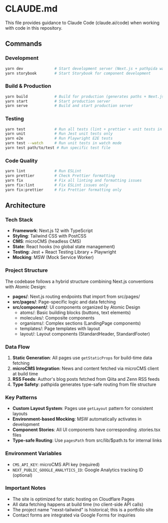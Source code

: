 # CLAUDE.md

This file provides guidance to Claude Code (claude.ai/code) when working with code in this repository.

## Commands

### Development

```bash
yarn dev              # Start development server (Next.js + pathpida watch)
yarn storybook        # Start Storybook for component development
```

### Build & Production

```bash
yarn build            # Build for production (generates paths + Next.js build)
yarn start            # Start production server
yarn serve            # Build and start production server
```

### Testing

```bash
yarn test             # Run all tests (lint + prettier + unit tests in parallel)
yarn unit             # Run Jest unit tests only
yarn e2e              # Run Playwright E2E tests
yarn test --watch     # Run unit tests in watch mode
yarn test path/to/test # Run specific test file
```

### Code Quality

```bash
yarn lint             # Run ESLint
yarn prettier         # Check Prettier formatting
yarn fix              # Fix all linting and formatting issues
yarn fix:lint         # Fix ESLint issues only
yarn fix:prettier     # Fix Prettier formatting only
```

## Architecture

### Tech Stack

- **Framework**: Next.js 12 with TypeScript
- **Styling**: Tailwind CSS with PostCSS
- **CMS**: microCMS (headless CMS)
- **State**: React hooks (no global state management)
- **Testing**: Jest + React Testing Library + Playwright
- **Mocking**: MSW (Mock Service Worker)

### Project Structure

The codebase follows a hybrid structure combining Next.js conventions with Atomic Design:

- **pages/**: Next.js routing endpoints that import from src/pages/
- **src/pages/**: Page-specific logic and data fetching
- **src/component/**: UI components organized by Atomic Design
  - atoms/: Basic building blocks (buttons, text elements)
  - molecules/: Composite components
  - organisms/: Complex sections (LandingPage components)
  - templates/: Page templates with layout
  - layout/: Layout components (StandardHeader, StandardFooter)

### Data Flow

1. **Static Generation**: All pages use `getStaticProps` for build-time data fetching
2. **microCMS Integration**: News and content fetched via microCMS client at build time
3. **RSS Feeds**: Author's blog posts fetched from Qiita and Zenn RSS feeds
4. **Type Safety**: pathpida generates type-safe routing from file structure

### Key Patterns

- **Custom Layout System**: Pages use `getLayout` pattern for consistent layouts
- **Environment-based Mocking**: MSW automatically activates in development
- **Component Stories**: All UI components have corresponding .stories.tsx files
- **Type-safe Routing**: Use `pagesPath` from src/lib/$path.ts for internal links

### Environment Variables

- `CMS_API_KEY`: microCMS API key (required)
- `NEXT_PUBLIC_GOOGLE_ANALYTICS_ID`: Google Analytics tracking ID (optional)

### Important Notes

- The site is optimized for static hosting on Cloudflare Pages
- All data fetching happens at build time (no client-side API calls)
- The project name "nexst-tailwind" is historical; this is a portfolio site
- Contact forms are integrated via Google Forms for inquiries
